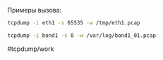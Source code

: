 Примеры вызова:

```bash
tcpdump -i eth1 -s 65535 -w /tmp/eth1.pcap
```

```bash
tcpdump -i bond1 -s 0 -w /var/log/bond1_01.pcap
```


#tcpdump/work

